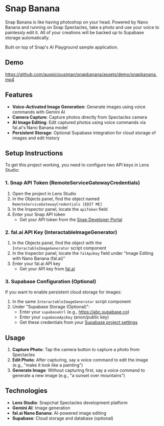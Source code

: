 # Snap Banana

Snap Banana is like having photoshop on your head. Powered by Nano Banana and running on Snap Spectacles, take a photo and use your voice to painlessly edit it. All of your creations will be backed up to Supabase storage automatically.

Built on top of Snap's AI Playground sample application.

## Demo

https://github.com/auspiciousiman/snapbanana/assets/demo/snapbanana.mp4

## Features

- **Voice-Activated Image Generation**: Generate images using voice commands with Gemini AI
- **Camera Capture**: Capture photos directly from Spectacles camera
- **AI Image Editing**: Edit captured photos using voice commands via fal.ai's Nano Banana model
- **Persistent Storage**: Optional Supabase integration for cloud storage of images and edit history

## Setup Instructions

To get this project working, you need to configure two API keys in Lens Studio:

### 1. Snap API Token (RemoteServiceGatewayCredentials)

1. Open the project in Lens Studio
2. In the Objects panel, find the object named `RemoteServiceGatewayCredentials [EDIT ME]`
3. In the Inspector panel, locate the `apiToken` field
4. Enter your Snap API token
   - Get your API token from the [Snap Developer Portal](https://developers.snap.com/)

### 2. fal.ai API Key (InteractableImageGenerator)

1. In the Objects panel, find the object with the `InteractableImageGenerator` script component
2. In the Inspector panel, locate the `falApiKey` field under "Image Editing with Nano Banana (fal.ai)"
3. Enter your fal.ai API key
   - Get your API key from [fal.ai](https://fal.ai/)

### 3. Supabase Configuration (Optional)

If you want to enable persistent cloud storage for images:

1. In the same `InteractableImageGenerator` script component
2. Under "Supabase Storage (Optional)":
   - Enter your `supabaseUrl` (e.g., https://abc.supabase.co)
   - Enter your `supabaseApiKey` (anon/public key)
   - Get these credentials from your [Supabase project settings](https://supabase.com/)

## Usage

1. **Capture Photo**: Tap the camera button to capture a photo from Spectacles
2. **Edit Photo**: After capturing, say a voice command to edit the image (e.g., "make it look like a painting")
3. **Generate Image**: Without capturing first, say a voice command to generate a new image (e.g., "a sunset over mountains")

## Technologies

- **Lens Studio**: Snapchat Spectacles development platform
- **Gemini AI**: Image generation
- **fal.ai Nano Banana**: AI-powered image editing
- **Supabase**: Cloud storage and database (optional)

